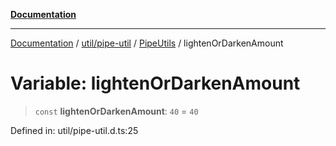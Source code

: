 [**Documentation**](../../../../../index.md)

***

[Documentation](../../../../../index.md) / [util/pipe-util](../../../index.md) / [PipeUtils](../index.md) / lightenOrDarkenAmount

# Variable: lightenOrDarkenAmount

> `const` **lightenOrDarkenAmount**: `40` = `40`

Defined in: util/pipe-util.d.ts:25
